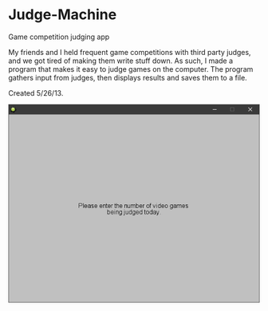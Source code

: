 # Judge-Machine
Game competition judging app

My friends and I held frequent game competitions with third party judges, and we got tired of making them write stuff down. As such, I made a program that makes it easy to judge games on the computer. The program gathers input from judges, then displays results and saves them to a file.

Created 5/26/13.

![](https://github.com/tjcouch1/Judge-Machine/blob/master/judgemachine.gif)